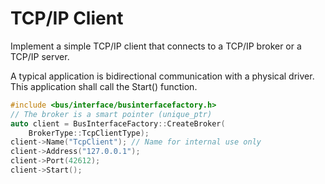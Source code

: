 # TCP/IP Client
Implement a simple TCP/IP client that connects to a TCP/IP broker or a TCP/IP server.

A typical application is bidirectional communication with a physical driver.
This application shall call the Start() function.

``` C++
#include <bus/interface/businterfacefactory.h>
// The broker is a smart pointer (unique_ptr)
auto client = BusInterfaceFactory::CreateBroker(
    BrokerType::TcpClientType);
client->Name("TcpClient"); // Name for internal use only
client->Address("127.0.0.1");
client->Port(42612);
client->Start();    
```

